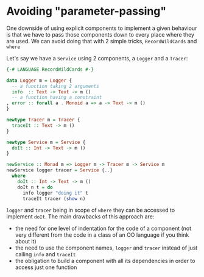 # Avoiding "parameter-passing"

One downside of using explicit components to implement a given behaviour is that we have to pass those components down to every place where they are used.
We can avoid doing that with 2 simple tricks, `RecordWildCards` and `where`

Let's say we have a `Service` using 2 components, a `Logger` and a `Tracer`:
```haskell
{-# LANGUAGE RecordWildCards #-}

data Logger m = Logger {
  -- a function taking 2 arguments
  info  :: Text -> Text -> m ()
  -- a function having a constraint
, error :: forall a . Monoid a => a -> Text -> m ()
}

newtype Tracer m = Tracer {
  traceIt :: Text -> m ()
}

newtype Service m = Service {
  doIt :: Int -> Text -> m ()
}

newService :: Monad m => Logger m -> Tracer m -> Service m
newService logger tracer = Service {..}
  where
    doIt :: Int -> Text -> m ()
    doIt n t = do
      info logger "doing it" t
      traceIt tracer (show n)
```

`logger` and `tracer` being in scope of `where` they can be accessed to implement `doIt`. The main drawbacks of this approach are:

 - the need for one level of indentation for the code of a component (not very different from the code in a class of an OO language if you think about it)
 - the need to use the component names, `logger` and `tracer` instead of just calling `info` and `traceIt`
 - the obligation to build a component with all its dependencies in order to access just one function
